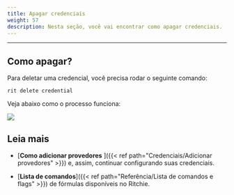 ```yaml
---
title: Apagar credenciais
weight: 57
description: Nesta seção, você vai encontrar como apagar credenciais.
---
```


---

## **Como apagar?**

Para deletar uma credencial, você precisa rodar o seguinte comando:

```text
rit delete credential
```

Veja abaixo como o processo funciona:

![](/shared/delete-credentials.gif)

## **Leia mais**

- [**Como adicionar provedores** ]({{< ref path="Credenciais/Adicionar provedores" >}}) e, assim, continuar configurando suas credenciais.

- [**Lista de comandos**]({{< ref path="Referência/Lista de comandos e flags" >}}) de fórmulas disponíveis no Ritchie.
